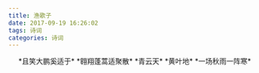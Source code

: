 ```yaml
---
title: 渔歌子
date: 2017-09-19 16:26:02
tags: 诗词
categories: 诗词
---
```

<center>
*且笑大鹏奚适于*  
*翱翔蓬蒿适聚散*  
*青云天*  
*黄叶地*  
*一场秋雨一阵寒*
</center>
